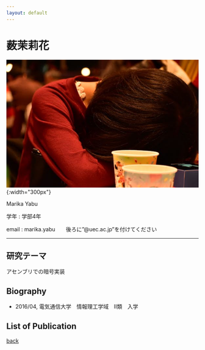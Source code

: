 ```yaml
---
layout: default
---
```


# 薮茉莉花

![yabu](./fig/yabu.jpeg){:width="300px"}

Marika Yabu

学年 : 学部4年

email : marika.yabu　　後ろに”@uec.ac.jp”を付けてください

---


## 研究テーマ
アセンブリでの暗号実装

## Biography
- 2016/04, 電気通信大学　情報理工学域　Ⅱ類　入学


## List of Publication

[back](./)
